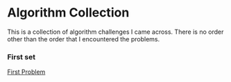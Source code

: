 # Algorithm Collection

This is a collection of algorithm challenges I came across. There is no order other than the order that I encountered the problems.

### First set

[First Problem](https://github.com/navyblueyes/Collection-Of-Algorithms/blob/master/prob1/)
